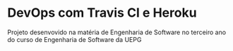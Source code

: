 # DevOps com Travis CI e Heroku
Projeto desenvovido na matéria de Engenharia de Software no terceiro ano do curso de Engenharia de Software da UEPG
